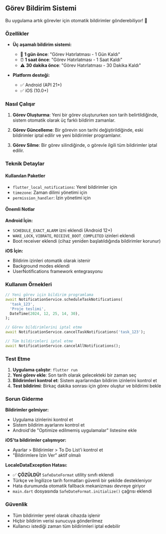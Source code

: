 ## Görev Bildirim Sistemi

Bu uygulama artık görevler için otomatik bildirimler gönderebiliyor! 🔔

### Özellikler

- **Üç aşamalı bildirim sistemi:**
  - 📅 **1 gün önce**: "Görev Hatırlatması - 1 Gün Kaldı"
  - ⏰ **1 saat önce**: "Görev Hatırlatması - 1 Saat Kaldı" 
  - ⚠️ **30 dakika önce**: "Görev Hatırlatması - 30 Dakika Kaldı"

- **Platform desteği:**
  - ✅ Android (API 21+)
  - ✅ iOS (10.0+)

### Nasıl Çalışır

1. **Görev Oluşturma**: Yeni bir görev oluştururken son tarih belirtildiğinde, sistem otomatik olarak üç farklı bildirim zamanlar.

2. **Görev Güncelleme**: Bir görevin son tarihi değiştirildiğinde, eski bildirimler iptal edilir ve yeni bildirimler programlanır.

3. **Görev Silme**: Bir görev silindiğinde, o görevle ilgili tüm bildirimler iptal edilir.

### Teknik Detaylar

#### Kullanılan Paketler
- `flutter_local_notifications`: Yerel bildirimler için
- `timezone`: Zaman dilimi yönetimi için
- `permission_handler`: İzin yönetimi için

#### Önemli Notlar

**Android İçin:**
- `SCHEDULE_EXACT_ALARM` izni eklendi (Android 12+)
- `WAKE_LOCK`, `VIBRATE`, `RECEIVE_BOOT_COMPLETED` izinleri eklendi
- Boot receiver eklendi (cihaz yeniden başlatıldığında bildirimler korunur)

**iOS İçin:**
- Bildirim izinleri otomatik olarak istenir
- Background modes eklendi
- UserNotifications framework entegrasyonu

### Kullanım Örnekleri

```dart
// Yeni görev için bildirim programlama
await NotificationService.scheduleTaskNotifications(
  'task_123',
  'Proje teslimi',
  DateTime(2024, 12, 25, 14, 30),
);

// Görev bildirimlerini iptal etme
await NotificationService.cancelTaskNotifications('task_123');

// Tüm bildirimleri iptal etme
await NotificationService.cancelAllNotifications();
```

### Test Etme

1. **Uygulama çalıştır**: `flutter run`
2. **Yeni görev ekle**: Son tarih olarak gelecekteki bir zaman seç
3. **Bildirimleri kontrol et**: Sistem ayarlarından bildirim izinlerini kontrol et
4. **Test bildirimi**: Birkaç dakika sonrası için görev oluştur ve bildirimi bekle

### Sorun Giderme

**Bildirimler gelmiyor:**
- Uygulama izinlerini kontrol et
- Sistem bildirim ayarlarını kontrol et
- Android'de "Optimize edilmemiş uygulamalar" listesine ekle

**iOS'ta bildirimler çalışmıyor:**
- Ayarlar > Bildirimler > To Do List'i kontrol et
- "Bildirimlere İzin Ver" aktif olmalı

**LocaleDataException Hatası:**
- ✅ **ÇÖZÜLDÜ!** `SafeDateFormat` utility sınıfı eklendi
- Türkçe ve İngilizce tarih formatları güvenli bir şekilde destekleniyor
- Hata durumunda otomatik fallback mekanizması devreye giriyor
- `main.dart` dosyasında `SafeDateFormat.initialize()` çağrısı eklendi

### Güvenlik

- Tüm bildirimler yerel olarak cihazda işlenir
- Hiçbir bildirim verisi sunucuya gönderilmez
- Kullanıcı istediği zaman tüm bildirimleri iptal edebilir